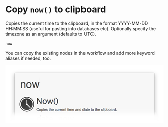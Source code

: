 # Copy `now()` to clipboard

Copies the current time to the clipboard, in the format YYYY-MM-DD HH:MM:SS (useful for pasting into databases etc). Optionally specify the timezone as an argument (defaults to UTC).

    now

You can copy the existing nodes in the workflow and add more keyword aliases if needed, too.

![Copy Now() to clipboard](../screenshots/now.png)
